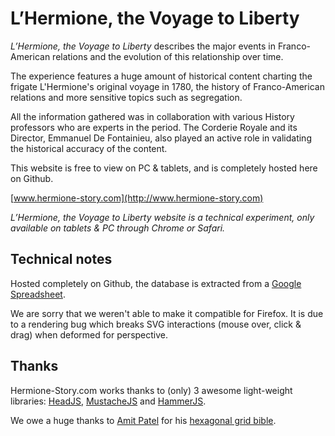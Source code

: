 # L’Hermione, the Voyage to Liberty*L’Hermione, the Voyage to Liberty* describes the major events in Franco-American relations and the evolution of this relationship over time.
The experience features a huge amount of historical content charting the frigate L'Hermione's original voyage in 1780, the history of Franco-American relations and more sensitive topics such as segregation. 

All the information gathered was in collaboration with various History professors who are experts in the period. The Corderie Royale and its Director, Emmanuel De Fontainieu, also played an active role in validating the historical accuracy of the content.

This website is free to view on PC & tablets, and is completely hosted here on Github.

[www.hermione-story.com](http://www.hermione-story.com)

*L’Hermione, the Voyage to Liberty website is a technical experiment, only available on tablets & PC through Chrome or Safari.*

## Technical notes
Hosted completely on Github, the database is extracted from a [Google Spreadsheet](https://docs.google.com/spreadsheets/d/1P4mghyYzydyaTzcW-iofQu1KSBstk5I-MZKr6hk_0eE/pubhtml).

We are sorry that we weren't able to make it compatible for Firefox. It is due to a rendering bug which breaks SVG interactions (mouse over, click & drag) when deformed for perspective.

## Thanks
Hermione-Story.com works thanks to (only) 3 awesome light-weight libraries: [HeadJS](http://headjs.com), [MustacheJS](https://mustache.github.io) and [HammerJS](http://hammerjs.github.io).

We owe a huge thanks to [Amit Patel](http://www.redblobgames.com) for his [hexagonal grid bible](http://www.redblobgames.com/grids/hexagons/).